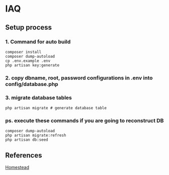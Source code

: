 # IAQ
## Setup process
### 1. Command for auto build
    composer install
    composer dump-autoload
    cp .env.example .env
    php artisan key:generate

### 2. copy dbname, root, password configurations in .env into config/database.php

### 3. migrate database tables

    php artisan migrate # generate database table

### ps. execute these commands if you are going to reconstruct DB
    composer dump-autoload
    php artisan migrate:refresh
    php artisan db:seed

## References

[Homestead](https://laravel.tw/docs/5.0/homestead)
